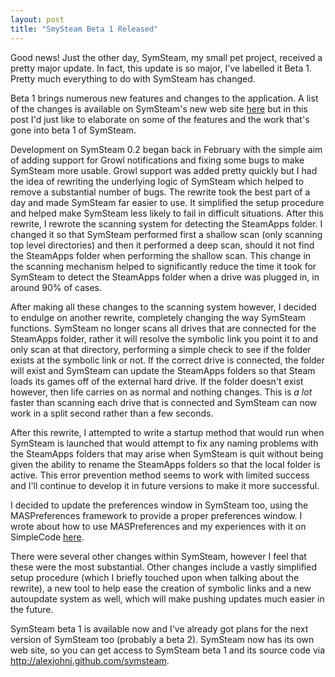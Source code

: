 ```yaml
---
layout: post
title: "SmySteam Beta 1 Released"
---
```


Good news! Just the other day, SymSteam, my small pet project, received a pretty major update.  In fact, this update is so major, I've labelled it Beta 1. Pretty much everything to do with SymSteam has changed.

<!-- more -->

Beta 1 brings numerous new features and changes to the application. A list of the changes is available on SymSteam's new web site [here](http://alexjohnj.github.com/symsteam/changelog.html) but in this post I'd just like to elaborate on some of the features and the work that's gone into beta 1 of SymSteam. 

Development on SymSteam 0.2 began back in February with the simple aim of adding support for Growl notifications and fixing some bugs to make SymSteam more usable. Growl support was added pretty quickly but I had the idea of rewriting the underlying logic of SymSteam which helped to remove a substantial number of bugs. The rewrite took the best part of a day and made SymSteam far easier to use. It simplified the setup procedure and helped make SymSteam less likely to fail in difficult situations. After this rewrite, I rewrote the scanning system for detecting the SteamApps folder. I changed it so that SymSteam performed first a shallow scan (only scanning top level directories) and then it performed a deep scan, should it not find the SteamApps folder when performing the shallow scan. This change in the scanning mechanism helped to significantly reduce the time it took for SymSteam to detect the SteamApps folder when a drive was plugged in, in around 90% of cases. 

After making all these changes to the scanning system however, I decided to endulge on another rewrite, completely changing the way SymSteam functions. SymSteam no longer scans all drives that are connected for the SteamApps folder, rather it will resolve the symbolic link you point it to and only scan at that directory, performing a simple check to see if the folder exists at the symbolic link or not. If the correct drive is connected, the folder will exist and SymSteam can update the SteamApps folders so that Steam loads its games off of the external hard drive. If the folder doesn't exist however, then life carries on as normal and nothing changes. This is *a lot* faster than scanning each drive that is connected and SymSteam can now work in a split second rather than a few seconds. 

After this rewrite, I attempted to write a startup method that would run when SymSteam is launched that would attempt to fix any naming problems with the SteamApps folders that may arise when SymSteam is quit without being given the ability to rename the SteamApps folders so that the local folder is active. This error prevention method seems to work with limited success and I'll continue to develop it in future versions to make it more successful. 

I decided to update the preferences window in SymSteam too, using the MASPreferences framework to provide a proper preferences window. I wrote about how to use MASPreferences and my experiences with it on SimpleCode [here](http://simplecode.me/2012/04/08/preferences-window-in-cocoa-maspreferences/). 

There were several other changes within SymSteam, however I feel that these were the most substantial. Other changes include a vastly simplified setup procedure (which I briefly touched upon when talking about the rewrite), a new tool to help ease the creation of symbolic links and a new autoupdate system as well, which will make pushing updates much easier in the future. 

SymSteam beta 1 is available now and I've already got plans for the next version of SymSteam too (probably a beta 2). SymSteam now has its own web site, so you can get access to SymSteam beta 1 and its source code via <http://alexjohnj.github.com/symsteam>. 